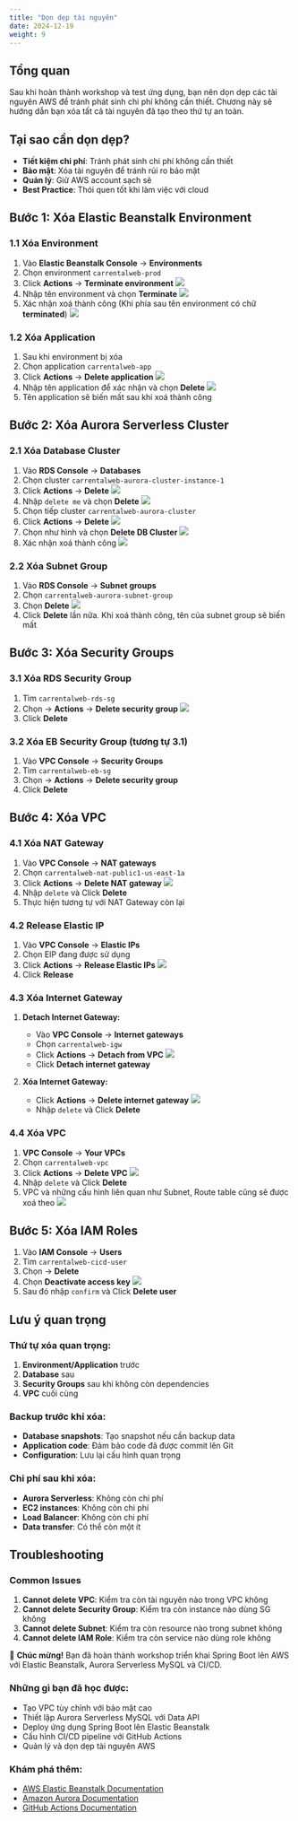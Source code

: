 ```yaml
---
title: "Dọn dẹp tài nguyên"
date: 2024-12-19
weight: 9
---
```


## Tổng quan

Sau khi hoàn thành workshop và test ứng dụng, bạn nên dọn dẹp các tài nguyên AWS để tránh phát sinh chi phí không cần thiết. Chương này sẽ hướng dẫn bạn xóa tất cả tài nguyên đã tạo theo thứ tự an toàn.

## Tại sao cần dọn dẹp?

- **Tiết kiệm chi phí**: Tránh phát sinh chi phí không cần thiết
- **Bảo mật**: Xóa tài nguyên để tránh rủi ro bảo mật
- **Quản lý**: Giữ AWS account sạch sẽ
- **Best Practice**: Thói quen tốt khi làm việc với cloud

## Bước 1: Xóa Elastic Beanstalk Environment

### 1.1 Xóa Environment
1. Vào **Elastic Beanstalk Console** → **Environments**
2. Chọn environment `carrentalweb-prod`
3. Click **Actions** → **Terminate environment**
![](https://kietlqag.github.io/AWS_DeploySpringBoot_EB_Aurora_CICD/images/009/01.png)
4. Nhập tên environment và chọn **Terminate**
![](https://kietlqag.github.io/AWS_DeploySpringBoot_EB_Aurora_CICD/images/009/02.png)
5. Xác nhận xoá thành công (Khi phía sau tên environment có chữ **terminated**)
![](https://kietlqag.github.io/AWS_DeploySpringBoot_EB_Aurora_CICD/images/009/03.png)

### 1.2 Xóa Application
1. Sau khi environment bị xóa
2. Chọn application `carrentalweb-app`
3. Click **Actions** → **Delete application**
![](https://kietlqag.github.io/AWS_DeploySpringBoot_EB_Aurora_CICD/images/009/04.png)
4. Nhập tên application để xác nhận và chọn **Delete**
![](https://kietlqag.github.io/AWS_DeploySpringBoot_EB_Aurora_CICD/images/009/05.png)
5. Tên application sẽ biến mất sau khi xoá thành công

## Bước 2: Xóa Aurora Serverless Cluster

### 2.1 Xóa Database Cluster
1. Vào **RDS Console** → **Databases**
2. Chọn cluster `carrentalweb-aurora-cluster-instance-1`
3. Click **Actions** → **Delete**
![](https://kietlqag.github.io/AWS_DeploySpringBoot_EB_Aurora_CICD/images/009/06.png)
4. Nhập `delete me` và chọn **Delete**
![](https://kietlqag.github.io/AWS_DeploySpringBoot_EB_Aurora_CICD/images/009/07.png)
5. Chọn tiếp cluster `carrentalweb-aurora-cluster`
6. Click **Actions** → **Delete**
![](https://kietlqag.github.io/AWS_DeploySpringBoot_EB_Aurora_CICD/images/009/08.png)
7. Chọn như hình và chọn **Delete DB Cluster**
![](https://kietlqag.github.io/AWS_DeploySpringBoot_EB_Aurora_CICD/images/009/09.png)
8. Xác nhận xoá thành công
![](https://kietlqag.github.io/AWS_DeploySpringBoot_EB_Aurora_CICD/images/009/10.png)

### 2.2 Xóa Subnet Group
1. Vào **RDS Console** → **Subnet groups**
2. Chọn `carrentalweb-aurora-subnet-group`
3. Chọn **Delete**
![](https://kietlqag.github.io/AWS_DeploySpringBoot_EB_Aurora_CICD/images/009/11.png)
5. Click **Delete** lần nữa. Khi xoá thành công, tên của subnet group sẽ biến mất

## Bước 3: Xóa Security Groups

### 3.1 Xóa RDS Security Group
1. Tìm `carrentalweb-rds-sg`
2. Chọn → **Actions** → **Delete security group**
![](https://kietlqag.github.io/AWS_DeploySpringBoot_EB_Aurora_CICD/images/009/13.png)
3. Click **Delete**

### 3.2 Xóa EB Security Group (tương tự 3.1)
1. Vào **VPC Console** → **Security Groups**
2. Tìm `carrentalweb-eb-sg`
3. Chọn → **Actions** → **Delete security group**
4. Click **Delete**

## Bước 4: Xóa VPC

### 4.1 Xóa NAT Gateway
1. Vào **VPC Console** → **NAT gateways**
2. Chọn `carrentalweb-nat-public1-us-east-1a`
3. Click **Actions** → **Delete NAT gateway**
![](https://kietlqag.github.io/AWS_DeploySpringBoot_EB_Aurora_CICD/images/009/16.png)
4. Nhập `delete` và Click **Delete**
5. Thực hiện tương tự với NAT Gateway còn lại

### 4.2 Release Elastic IP
1. Vào **VPC Console** → **Elastic IPs**
2. Chọn EIP đang được sử dụng
3. Click **Actions** → **Release Elastic IPs**
![](https://kietlqag.github.io/AWS_DeploySpringBoot_EB_Aurora_CICD/images/009/15.png)
4. Click **Release**

### 4.3 Xóa Internet Gateway
1. **Detach Internet Gateway:**
   - Vào **VPC Console** → **Internet gateways**
   - Chọn `carrentalweb-igw`
   - Click **Actions** → **Detach from VPC**
   ![](https://kietlqag.github.io/AWS_DeploySpringBoot_EB_Aurora_CICD/images/009/14.png)
   - Click **Detach internet gateway**

2. **Xóa Internet Gateway:**
   - Click **Actions** → **Delete internet gateway**
   ![](https://kietlqag.github.io/AWS_DeploySpringBoot_EB_Aurora_CICD/images/009/17.png)
   - Nhập `delete` và Click **Delete**

### 4.4 Xóa VPC
1. **VPC Console** → **Your VPCs**
2. Chọn `carrentalweb-vpc`
3. Click **Actions** → **Delete VPC**
![](https://kietlqag.github.io/AWS_DeploySpringBoot_EB_Aurora_CICD/images/009/12.png)
4. Nhập `delete` và Click **Delete**
5. VPC và những cấu hình liên quan như Subnet, Route table cũng sẽ được xoá theo
![](https://kietlqag.github.io/AWS_DeploySpringBoot_EB_Aurora_CICD/images/009/18.png)

## Bước 5: Xóa IAM Roles
1. Vào **IAM Console** → **Users**
2. Tìm `carrentalweb-cicd-user`
3. Chọn → **Delete**
4. Chọn **Deactivate access key**
![](https://kietlqag.github.io/AWS_DeploySpringBoot_EB_Aurora_CICD/images/009/19.png)
4. Sau đó nhập `confirm` và Click **Delete user**

## Lưu ý quan trọng

### Thứ tự xóa quan trọng:
1. **Environment/Application** trước
2. **Database** sau
3. **Security Groups** sau khi không còn dependencies
4. **VPC** cuối cùng

### Backup trước khi xóa:
- **Database snapshots**: Tạo snapshot nếu cần backup data
- **Application code**: Đảm bảo code đã được commit lên Git
- **Configuration**: Lưu lại cấu hình quan trọng

### Chi phí sau khi xóa:
- **Aurora Serverless**: Không còn chi phí
- **EC2 instances**: Không còn chi phí
- **Load Balancer**: Không còn chi phí
- **Data transfer**: Có thể còn một ít

## Troubleshooting

### Common Issues
1. **Cannot delete VPC**: Kiểm tra còn tài nguyên nào trong VPC không
2. **Cannot delete Security Group**: Kiểm tra còn instance nào dùng SG không
3. **Cannot delete Subnet**: Kiểm tra còn resource nào trong subnet không
4. **Cannot delete IAM Role**: Kiểm tra còn service nào dùng role không

🎉 **Chúc mừng!** Bạn đã hoàn thành workshop triển khai Spring Boot lên AWS với Elastic Beanstalk, Aurora Serverless MySQL và CI/CD.

### Những gì bạn đã học được:
- Tạo VPC tùy chỉnh với bảo mật cao
- Thiết lập Aurora Serverless MySQL với Data API
- Deploy ứng dụng Spring Boot lên Elastic Beanstalk
- Cấu hình CI/CD pipeline với GitHub Actions
- Quản lý và dọn dẹp tài nguyên AWS

### Khám phá thêm:
- [AWS Elastic Beanstalk Documentation](https://docs.aws.amazon.com/elasticbeanstalk/)
- [Amazon Aurora Documentation](https://docs.aws.amazon.com/aurora/)
- [GitHub Actions Documentation](https://docs.github.com/en/actions) 
